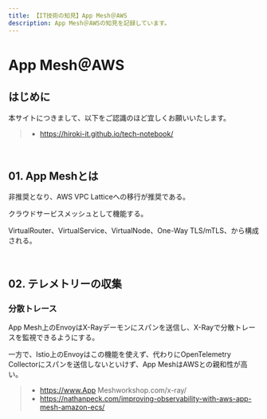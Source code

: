 ```yaml
---
title: 【IT技術の知見】App Mesh＠AWS
description: App Mesh＠AWSの知見を記録しています。
---
```


# App Mesh＠AWS

## はじめに

本サイトにつきまして、以下をご認識のほど宜しくお願いいたします。

> - https://hiroki-it.github.io/tech-notebook/

<br>

## 01. App Meshとは

非推奨となり、AWS VPC Latticeへの移行が推奨である。

クラウドサービスメッシュとして機能する。

VirtualRouter、VirtualService、VirtualNode、One-Way TLS/mTLS、から構成される。

<br>

## 02. テレメトリーの収集

### 分散トレース

App Mesh上のEnvoyはX-Rayデーモンにスパンを送信し、X-Rayで分散トレースを監視できるようにする。

一方で、Istio上のEnvoyはこの機能を使えず、代わりにOpenTelemetry Collectorにスパンを送信しないといけず、App MeshはAWSとの親和性が高い。

> - https://www.App Meshworkshop.com/x-ray/
> - https://nathanpeck.com/improving-observability-with-aws-app-mesh-amazon-ecs/

<br>
